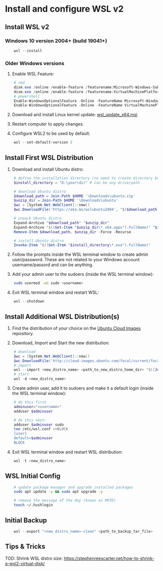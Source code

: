 # Install and configure WSL v2


## Install WSL v2

### Windows 10 version 2004+ (build 19041+)

```powershell
    wsl --install
```

### Older Windows versions
1. Enable WSL Feature:

```powershell
    # cmd
    dism.exe /online /enable-feature /featurename:Microsoft-Windows-Subsystem-Linux /all /norestart
    dism.exe /online /enable-feature /featurename:VirtualMachinePlatform /all /norestart
    # powershell
    Enable-WindowsOptionalFeature -Online -FeatureName Microsoft-Windows-Subsystem-Linux
    Enable-WindowsOptionalFeature -Online -FeatureName VirtualMachinePlatform
```

2. Download and install Linux kernel update: [wsl_update_x64.msi](https://wslstorestorage.blob.core.windows.net/wslblob/wsl_update_x64.msi)

3. Restart computer to apply changes.

4. Configure WSL2 to be used by default:

```powershell
    wsl --set-default-version 2
```

## Install First WSL Distribution

1. Download and install Ubuntu distro:

```powershell
    # define the installation directory (no need to create directory beforehand)
    $install_directory = "D:\your\dir" # can be any drive/path

    # download Ubuntu distro
    $download_path = Join-Path $HOME '\Downloads\ubuntu.zip'
    $unzip_dir = Join-Path $HOME '\Downloads\ubuntu'
    $wc = [System.Net.WebClient]::new()
    $wc.DownloadFile('https://aka.ms/wslubuntu2004', "$($download_path.Replace('\','\\'))")

    # unpack Ubuntu distro
    Expand-Archive "$download_path" "$unzip_dir"
    Expand-Archive "$((Get-Item "$unzip_dir\*_x64.appx").FullName)" "$install_directory"
    Remove-Item $download_path, $unzip_dir -Force -Recurse

    # install Ubuntu distro
    Invoke-Item "$((Get-Item "$install_directory\*.exe").FullName)"
```

2. Follow the prompts inside the WSL terminal window to create admin user/password. These are not related to your Windows account username/passord and can be anything.

3. Add your admin user to the sudoers (inside the WSL terminal window):

```bash
    sudo usermod -aG sudo <username>
```

4. Exit WSL terminal window and restart WSL:

```powershell
    wsl --shutdown
```

## Install Additional WSL Distribution(s)

1. Find the distribution of your choice on the [Ubuntu Cloud Images](http://cloud-images.ubuntu.com/) repository.

2. Download, Import and Start the new distribution:

```powershell
    # download
    $wc = [System.Net.WebClient]::new()
    $wc.DownloadFile('http://cloud-images.ubuntu.com/focal/current/focal-server-cloudimg-amd64-wsl.rootfs.tar.gz', "$((Join-Path $HOME '\Downloads\ub2004lts.tar.gz').Replace('\','\\'))")
    # import
    wsl --import <new_distro_name> <path_to_new_distro_home_dir> "$((Join-Path $HOME '\Downloads\ub2004lts.tar.gz').Replace('\','\\'))"
    # start
    wsl -d <new_distro_name>
```

3. Create admin user, add it to sudoers and make it a default login (inside the WSL terminal window):

```bash
    # do this first
    adminuser="<username>"
    adduser $adminuser

    # do this next:
    adduser $adminuser sudo
    tee /etc/wsl.conf <<BLOCK
    [user]
    default=$adminuser
    BLOCK
```

4. Exit WSL terminal window and restart WSL distribution:

```powershell
    wsl -t <new_distro_name>
```


## WSL Initial Config

```bash
    # update package manager and upgrade installed packages
    sudo apt update -y && sudo apt upgrade -y

    # remove the message of the day (known as MOTD)
    touch ~/.hushlogin
```

## Initial Backup

```powershell
    wsl --export "<new_distro_name>-clean" <path_to_backup_tar_file>
```

## Tips & Tricks

TOD: Shrink WSL distro size:
https://stephenreescarter.net/how-to-shrink-a-wsl2-virtual-disk/
